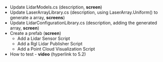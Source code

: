 <!-- TODO everything -->
- Update LidarModels.cs (description, **screen**)
- Update LaserArrayLibrary.cs (description, using LaserArray.Uniform() to generate a array, **screens**)
- Update LidarConfigurationLibrary.cs (description, adding the generated array, **screen**)
- Create a prefab (**screen**)
    - Add a Lidar Sensor Script
    - Add a Rgl Lidar Publisher Script
    - Add a Point Cloud Visualization Script
- How to test - **video** (hyperlink to 5.2)
